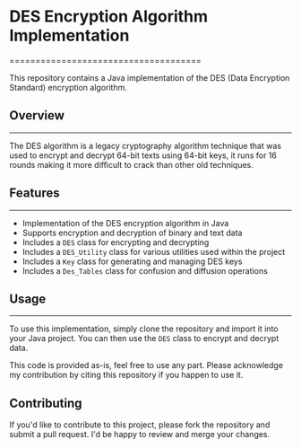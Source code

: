 
# DES Encryption Algorithm Implementation
=====================================

This repository contains a Java implementation of the DES (Data Encryption Standard) encryption algorithm.

## Overview
--------

The DES algorithm is a legacy cryptography algorithm technique that was used to encrypt and decrypt 64-bit texts using 64-bit keys, it runs for 16 rounds making it more difficult to crack than other old techniques.

## Features
--------

* Implementation of the DES encryption algorithm in Java
* Supports encryption and decryption of binary and text data
* Includes a `DES` class for encrypting and decrypting 
* Includes a `DES_Utility` class for various utilities used within the project
* Includes a `Key` class for generating and managing DES keys
* Includes a `Des_Tables` class for confusion and diffusion operations
## Usage
-----

To use this implementation, simply clone the repository and import it into your Java project. You can then use the `DES` class to encrypt and decrypt data.

This code is provided as-is, feel free to use any part. Please acknowledge my contribution by citing this repository if you happen to use it.

## Contributing
If you'd like to contribute to this project, please fork the repository and submit a pull request. I'd be happy to review and merge your changes.
